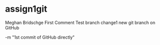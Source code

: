 # assign1git
Meghan Bridschge
First Comment
Test branch change1
new git branch on GitHub










-m "1st commit of GitHub directly"
